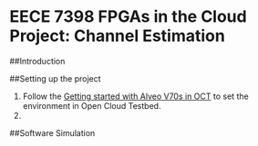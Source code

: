 # EECE 7398 FPGAs in the Cloud Project: Channel Estimation

##Introduction

##Setting up the project
1. Follow the [Getting started with Alveo V70s in OCT](https://github.com/OCT-FPGA/versal-tutorials/blob/main/v70-getting-started.md) to set the environment in Open Cloud Testbed.
2. 
##Software Simulation
